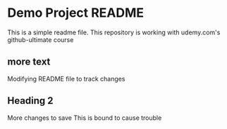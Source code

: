 # Demo Project README

This is a simple readme file.
This repository is working with udemy.com's github-ultimate course

## more text
Modifying README file to track changes

## Heading 2
More changes to save
This is bound to cause trouble